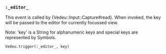 ### `:_editor_`
This event is called by {Vedeu::Input::Capture#read}. When
invoked, the key will be passed to the editor for currently
focussed view.

Note: 'key' is a String for alphanumeric keys and special keys are
represented by Symbols.

    Vedeu.trigger(:_editor_, key)

